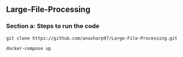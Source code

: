 ## Large-File-Processing
### Section a: Steps to run the code

``git clone https://github.com/anusharp97/Large-File-Processing.git ``

``docker-compose up``
